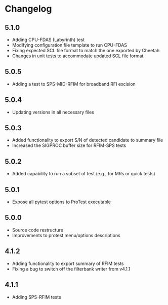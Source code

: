 # Changelog
## 5.1.0

- Adding CPU-FDAS (Labyrinth) test
- Modifying configuration file template to run CPU-FDAS
- Fixing expected SCL file format to match the one exported by Cheetah
- Changes in unit tests to accommodate updated SCL file format

## 5.0.5

- Adding a test to SPS-MID-RFIM for broadband RFI excision

## 5.0.4

- Updating versions in all necessary files

## 5.0.3

- Added functionality to export S/N of detected candidate to summary file
- Increased the SIGPROC buffer size for RFIM-SPS tests

## 5.0.2

- Added capability to run a subset of test (e.g., for MRs or quick tests)

## 5.0.1

- Expose all pytest options to ProTest executable

## 5.0.0

- Source code restructure
- Improvements to protest menu/options descriptions

## 4.1.2

- Adding functionality to export summary of RFIM tests
- Fixing a bug to switch off the filterbank writer from v4.1.1

## 4.1.1

- Adding SPS-RFIM tests
